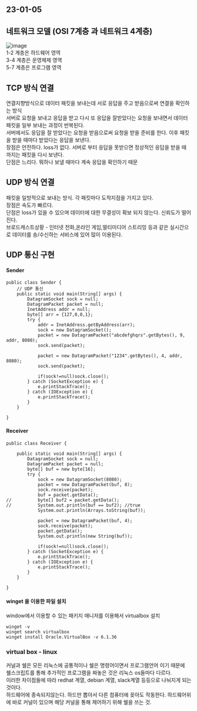 ## 23-01-05

## 네트워크 모델 (OSI 7계층 과 네트워크 4계층)
![image](https://user-images.githubusercontent.com/87006912/210675274-fd5de4d5-60fc-48e0-8c6f-a0e55b16c42f.png)    
1-2 계층은 하드웨어 영역   
3-4 계층은 운영체제 영역   
5-7 계층은 프로그램 영역    

## TCP 방식 연결
연결지향방식으로 데이터 패킷을 보내는데 서로 응답을 주고 받음으로써 연결을 확인하는 방식   
서버로 요청을 보내고 응답을 받고 다시 또 응답을 잘받았다는 요청을 보내면서 데이터패킷을 일부 보내는 과정이 반복된다.    
서버에서도 응답을 잘 받았다는 요청을 받음으로써 요청을 받을 준비를 한다. 이후 패킷을 받을 때마다 받았다는 응답을 보낸다.    
장점은 안전하다. loss가 없다. 서버로 부터 응답을 못받으면 정상적인 응답을 받을 때 까지는 패킷을 다시 보낸다.   
단점은 느리다. 뭐하나 보낼 때마다 계속 응답을 확인하기 때문

## UDP 방식 연결
패킷을 일방적으로 보내는 방식. 각 패킷마다 도착지점을 가지고 있다.   
장점은 속도가 빠르다.   
단점은 loss가 있을 수 있으며 데이터에 대한 무결성이 확보 되지 않는다. 신뢰도가 떨어진다.   
브로드캐스트상황 - 인터넷 전화,온라인 게임,멀티미디어 스트리밍 등과 같은 실시간으로 데이터를 송/수신하는 서비스에 있어 많이 이용된다.   

## UDP 통신 구현
#### Sender
```
public class Sender {
	// UDP 통신
	public static void main(String[] args) {
		DatagramSocket sock = null;
		DatagramPacket packet = null;
		InetAddress addr = null;
		byte[] arr = {127,0,0,1};
		try {
			addr = InetAddress.getByAddress(arr);
			sock = new DatagramSocket();
			packet = new DatagramPacket("abcdefghqrs".getBytes(), 9, addr, 8080);
			sock.send(packet);
			
			packet = new DatagramPacket("1234".getBytes(), 4, addr, 8080);
			sock.send(packet);
			
			if(sock!=null)sock.close();
		} catch (SocketException e) {
			e.printStackTrace();
		} catch (IOException e) {
			e.printStackTrace();
		}
	}

}
```
#### Receiver
```
public class Receiver {

	public static void main(String[] args) {
		DatagramSocket sock = null;
		DatagramPacket packet = null;
		byte[] buf = new byte[16];
		try {
			sock = new DatagramSocket(8080);
			packet = new DatagramPacket(buf, 8);
			sock.receive(packet);
			buf = packet.getData();
//			byte[] buf2 = packet.getData();
//			System.out.println(buf == buf2); //true
			System.out.println(Arrays.toString(buf)); 
			
			packet = new DatagramPacket(buf, 4);
			sock.receive(packet);
			packet.getData();
			System.out.println(new String(buf));
			
			if(sock!=null)sock.close();
		} catch (SocketException e) {
			e.printStackTrace();
		} catch (IOException e) {
			e.printStackTrace();
		}
	}

}
```
#### winget 을 이용한 파일 설치
window에서 이용할 수 있는 패키지 매니저를 이용해서 virtualbox 설치
```
winget -v
winget search virtualbox
winget install Oracle.VirtualBox -v 6.1.36
```

### virtual box - linux
커널과 쉘은 모든 리눅스에 공통적이나 쉘은 명령어이면서 프로그램언어 이기 때문에    
쉘스크립트를 통해 추가적인 프로그램을 짜놓은 것은 리눅스 os들마다 다르다.   
이러한 차이점들에 따라 redhat 계열, debian 계열, slack계열 등등으로 나눠지게 되는 것이다.    
하드웨어에 종속되지않는다. 하드만 뽑아서 다른 컴퓨터에 꽂아도 작동한다.
하드웨어위에 바로 커널이 있으며 해당 커널을 통해 제어하기 위해 쉘을 쓰는 것.   

